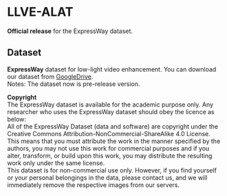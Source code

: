 # LLVE-ALAT
**Official release** for the ExpressWay dataset.
## Dataset
**ExpressWay** dataset for low-light video enhancement. You can download our dataset from [GoogleDrive](https://drive.google.com/file/d/1hGP0zDyont6veKMYr2TSLBYwwcBRoDwm/view?usp=sharing).   
Notes: The dataset now is pre-release version.

**Copyright**   
The ExpressWay dataset is available for the academic purpose only. Any researcher who uses the ExpressWay dataset should obey the licence as below:   
All of the ExpressWay Dataset (data and software) are copyright under the Creative Commons Attribution-NonCommercial-ShareAlike 4.0 License. This means that you must attribute the work in the manner specified by the authors, you may not use this work for commercial purposes and if you alter, transform, or build upon this work, you may distribute the resulting work only under the same license.   
This dataset is for non-commercial use only. However, if you find yourself or your personal belongings in the data, please contact us, and we will immediately remove the respective images from our servers.
